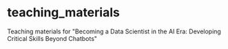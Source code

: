 # teaching_materials
Teaching materials for "Becoming a Data Scientist in the AI Era: Developing Critical Skills Beyond Chatbots"
